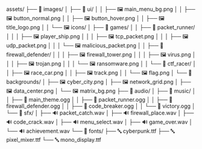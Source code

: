 assets/
├── 📁 images/
│   ├── 📁 ui/
│   │   ├── 🖼️ main_menu_bg.png
│   │   ├── 🖼️ button_normal.png
│   │   ├── 🖼️ button_hover.png
│   │   ├── 🖼️ title_logo.png
│   │   └── 🖼️ icons/
│   ├── 📁 games/
│   │   ├── 📁 packet_runner/
│   │   │   ├── 🖼️ player_ship.png
│   │   │   ├── 🖼️ tcp_packet.png
│   │   │   ├── 🖼️ udp_packet.png
│   │   │   └── 🖼️ malicious_packet.png
│   │   ├── 📁 firewall_defender/
│   │   │   ├── 🖼️ firewall_tower.png
│   │   │   ├── 🖼️ virus.png
│   │   │   ├── 🖼️ trojan.png
│   │   │   └── 🖼️ ransomware.png
│   │   └── 📁 ctf_racer/
│   │       ├── 🖼️ race_car.png
│   │       ├── 🖼️ track.png
│   │       └── 🖼️ flag.png
│   └── 📁 backgrounds/
│       ├── 🖼️ cyber_city.png
│       ├── 🖼️ network_grid.png
│       ├── 🖼️ data_center.png
│       └── 🖼️ matrix_bg.png
├── 📁 audio/
│   ├── 📁 music/
│   │   ├── 🎵 main_theme.ogg
│   │   ├── 🎵 packet_runner.ogg
│   │   ├── 🎵 firewall_defender.ogg
│   │   ├── 🎵 code_breaker.ogg
│   │   └── 🎵 victory.ogg
│   └── 📁 sfx/
│       ├── 🔊 packet_catch.wav
│       ├── 🔊 firewall_place.wav
│       ├── 🔊 code_crack.wav
│       ├── 🔊 menu_select.wav
│       ├── 🔊 game_over.wav
│       └── 🔊 achievement.wav
└── 📁 fonts/
    ├── 🔤 cyberpunk.ttf
    ├── 🔤 pixel_mixer.ttf
    └── 🔤 mono_display.ttf
